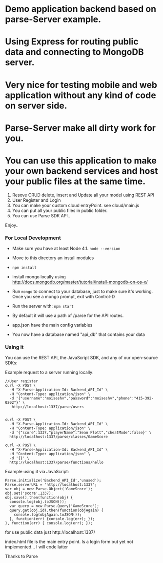 # Demo application backend based on parse-Server example. 
# Using Express for routing public data and connecting to MongoDB server.
# Very nice for testing mobile and web application without any kind of code on server side.

# Parse-Server make all dirty work for you.
# You can use this application to make your own backend services and host your public files at the same time.


1. Resove CRUD delete, insert and Update all your model using REST API
2. User Register and Login
3. You can make your custom cloud entryPoint. see cloud/main.js
4. You can put all your public files in public folder.
5. You can use Parse SDK API..

Enjoy..



### For Local Development

* Make sure you have at least Node 4.1. `node --version`
* Move to this directory an install modules
* `npm install`
* Install mongo locally using http://docs.mongodb.org/master/tutorial/install-mongodb-on-os-x/
* Run `mongo` to connect to your database, just to make sure it's working. Once you see a mongo prompt, exit with Control-D

* Run the server with: `npm start`
* By default it will use a path of /parse for the API routes. 
* app.json have the main config variables
* You now have a database named "api_db" that contains your data



### Using it

You can use the REST API, the JavaScript SDK, and any of our open-source SDKs:

Example request to a server running locally:

```
//User register
curl -X POST \
  -H "X-Parse-Application-Id: Backend_API_Id" \
  -H "Content-Type: application/json" \
  -d '{"username":"moiseshv","password":"moiseshv","phone":"415-392-0202"}' \
   http://localhost:1337/parse/users


curl -X POST \
  -H "X-Parse-Application-Id: Backend_API_Id" \
  -H "Content-Type: application/json" \
  -d '{"score":1337,"playerName":"Sean Plott","cheatMode":false}' \
  http://localhost:1337/parse/classes/GameScore
  
curl -X POST \
  -H "X-Parse-Application-Id: Backend_API_Id" \
  -H "Content-Type: application/json" \
  -d '{}' \
  http://localhost:1337/parse/functions/hello
```

Example using it via JavaScript:

```
Parse.initialize('Backend_API_Id','unused');
Parse.serverURL = 'http://localhost:1337';
var obj = new Parse.Object('GameScore');
obj.set('score',1337);
obj.save().then(function(obj) {
  console.log(obj.toJSON());
  var query = new Parse.Query('GameScore');
  query.get(obj.id).then(function(objAgain) {
    console.log(objAgain.toJSON());
  }, function(err) {console.log(err); });
}, function(err) { console.log(err); });
```

for use public data just
http://localhost:1337/

index.html file is the main entry point.
Is a login form but yet not implemented...
I will code latter

Thanks to Parse



